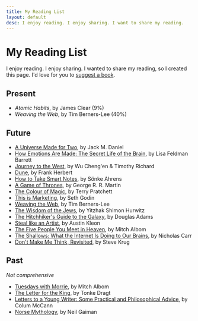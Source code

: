 ```yaml
---
title: My Reading List
layout: default
desc: I enjoy reading. I enjoy sharing. I want to share my reading.
---
```


# My Reading List
I enjoy reading. I enjoy sharing. I wanted to share my reading, so I created this page. I'd love for you to [suggest a book](/contact).

## Present
- _Atomic Habits_, by James Clear (9%)
- _Weaving the Web_, by Tim Berners-Lee (40%)

## Future
- [A Universe Made for Two](https://openlibrary.org/isbn/9781946351470), by Jack M. Daniel
- [How Emotions Are Made: The Secret Life of the Brain](https://www.google.com/books/edition/_/hN8MBgAAQBAJ), by Lisa Feldman Barrett
- [Journey to the West](https://google.com/books/edition/_/oglmvgEACAAJ), by Wu Cheng'en & Timothy Richard
- [Dune](https://google.com/books/edition/_/B1hSG45JCX4C), by Frank Herbert
- [How to Take Smart Notes](https://www.google.com/books/edition/How_to_Take_Smart_Notes/8drrAQAACAAJ?hl=en), by Sönke Ahrens
- [A Game of Thrones](https://www.amazon.com/Game-Thrones-Song-Fire-Book/dp/0553381687), by George R. R. Martin
- [The Colour of Magic](https://www.amazon.com/Color-Magic-Discworld-Novel/dp/0060855924), by Terry Pratchett
- [This is Marketing](https://www.amazon.com/This-Marketing-Cant-Until-Learn/dp/0525540830), by Seth Godin
- [Weaving the Web](https://www.harpercollins.com/products/weaving-the-web-tim-berners-lee), by Tim Berners-Lee
- [The Wisdom of the Jews](https://www.amazon.com/Wisdom-Jews-Using-Rationality-Practicality/dp/193444099X), by Yitzhak Shimon Hurwitz
- [The Hitchhiker's Guide to the Galaxy](https://www.penguinrandomhouse.com/books/681/the-ultimate-hitchhikers-guide-to-the-galaxy-by-douglas-adams/), by Douglas Adams
- [Steal like an Artist](http://www.barnesandnoble.com/w/steal-like-an-artist-austin-kleon/1110782807?ean=9780761169253), by Austin Kleon
- [The Five People You Meet in Heaven](https://www.goodreads.com/book/show/3431.The_Five_People_You_Meet_in_Heaven), by Mitch Albom
- [The Shallows: What the Internet Is Doing to Our Brains](https://www.indiebound.org/book/9780393357820), by Nicholas Carr
- [Don't Make Me Think, Revisited](https://www.goodreads.com/book/show/18197267-don-t-make-me-think-revisited), by Steve Krug

## Past
_Not comprehensive_
- [Tuesdays with Morrie](https://google.com/books/edition/_/T5PqPWS0GKwC), by Mitch Albom
- [The Letter for the King](https://www.amazon.com/Letter-King-Tonke-Dragt/dp/1782690816), by Tonke Dragt
- [Letters to a Young Writer: Some Practical and Philosophical Advice](https://www.goodreads.com/book/show/31868169-letters-to-a-young-writer), by Colum McCann
- [Norse Mythology](https://www.goodreads.com/book/show/37903770-norse-mythology), by Neil Gaiman
